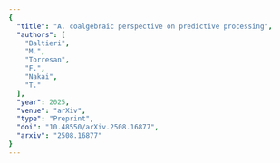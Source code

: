 ```yaml
---
{
  "title": "A. coalgebraic perspective on predictive processing",
  "authors": [
    "Baltieri",
    "M.",
    "Torresan",
    "F.",
    "Nakai",
    "T."
  ],
  "year": 2025,
  "venue": "arXiv",
  "type": "Preprint",
  "doi": "10.48550/arXiv.2508.16877",
  "arxiv": "2508.16877"
}
---
```

